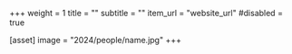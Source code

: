 +++
weight = 1
title = ""
subtitle = ""
item_url = "website_url"
#disabled = true

[asset]
  image = "2024/people/name.jpg"
+++
